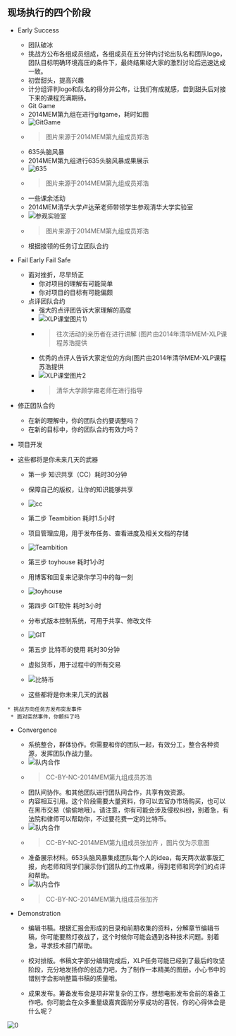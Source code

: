 ## 现场执行的四个阶段

* Early Success
	* 团队破冰
 	*   挑战方公布各组成员组成，各组成员在五分钟内讨论出队名和团队logo，团队目标明确环境高压的条件下，最终结果经大家的激烈讨论后迅速达成一致。
	* 初尝甜头，提高兴趣
 	* 计分组评判logo和队名的得分并公布，让我们有成就感，尝到甜头后对接下来的课程充满期待。
	* Git Game
 	* 2014MEM第九组在进行gitgame，耗时如图
 	* ![GitGame](../assets/FranksData/IMG_1047.png)
 	* > 图片来源于2014MEM第九组成员郑浩
	* 635头脑风暴
 	* 2014MEM第九组进行635头脑风暴成果展示
 	* ![635](../assets/FranksData/1.png)
 	* > 图片来源于2014MEM第九组成员郑浩
 	* 一些课余活动
  	* 2014MEM清华大学卢达荣老师带领学生参观清华大学实验室
  	* ![参观实验室](../assets/FranksData/2.png)
  	* > 图片来源于2014MEM第九组成员郑浩
	* 根据接领的任务订立团队合约
* Fail Early Fail Safe
  * 面对挫折，尽早矫正
	 * 你对项目的理解有可能简单
	 * 你对项目的目标有可能偏颇
  * 点评团队合约
	 * 强大的点评团告诉大家理解的高度
	 * ![XLP课堂图片1](../assets\execution\four_stage\XLP课堂图片1.png)）
	 *  > 往次活动的亲历者在进行讲解
	 (图片由2014年清华MEM-XLP课程苏浩提供
	 * 优秀的点评人告诉大家定位的方向(图片由2014年清华MEM-XLP课程苏浩提供
	 * ![XLP课堂图片2](../assets\execution\four_stage\XLP课堂图片2.png)
	 * > 清华大学顾学雍老师在进行指导

 * 修正团队合约
	 * 在新的理解中，你的团队合约要调整吗？
	 * 在新的目标中，你的团队合约有效力吗？
  * 项目开发
   * 这些都将是你未来几天的武器
	 * 第一步   知识共享（CC）耗时30分钟
     * 保障自己的版权，让你的知识能够共享
     * ![cc](../assets\execution\four_stage\a.png)

     * 第二步   Teambition    耗时1.5小时
     * 项目管理应用，用于发布任务、查看进度及相关文档的存储
     * ![Teambition](../assets\execution\four_stage\b.png)

     * 第三步   toyhouse      耗时1小时
     * 用博客和回复来记录你学习中的每一刻
     * ![toyhouse](../assets\execution\four_stage\c.png)

     * 第四步   GIT软件       耗时3小时
     * 分布式版本控制系统，可用于共享、修改文件
     * ![GIT](../assets\execution\four_stage\d.png)

     * 第五步   比特币的使用  耗时30分钟
     * 虚拟货币，用于过程中的所有交易
     * ![比特币](../assets\execution\four_stage\e.png)

     * 这些都将是你未来几天的武器

	* 挑战方向任务方发布突发事件
     * 面对突然事件，你颤抖了吗
* Convergence
	* 系统整合，群体协作。你需要和你的团队一起，有效分工，整合各种资源，发挥团队作战力量。
	* ![队内合作](../assets/FranksData/01.png)
	* > CC-BY-NC-2014MEM第九组成员苏浩
	* 团队间协作。和其他团队进行团队间合作，共享有效资源。
	* 内容相互引用。这个阶段需要大量资料，你可以去官办市场购买，也可以在黑市交易（偷偷地哦）。请注意，你有可能会涉及侵权纠纷，别着急，有法院和律师可以帮助你，不过要花费一定的比特币。
	* ![队内合作](../assets/FranksData/02.png)
	* > CC-BY-NC-2014MEM第九组成员张加齐
	，图片仅为示意图
	* 准备展示材料。653头脑风暴集成团队每个人的idea，每天两次故事版汇报，向老师和同学们展示你们团队的工作成果，得到老师和同学们的点评和帮助。
	* ![队内合作](../assets/FranksData/03.png)
	* > CC-BY-NC-2014MEM第九组成员张加齐


* Demonstration
	* 编辑书稿。根据汇报会形成的目录和前期收集的资料，分解章节编辑书稿，你可能要熬灯夜战了，这个时候你可能会遇到各种技术问题。别着急，寻求技术部门帮助。

    * 校对排版。书稿文字部分编辑完成后，XLP任务可能已经到了最后的攻坚阶段，充分地发扬你的创造力吧，为了制作一本精美的图册。小心书中的错别字会影响整篇书稿的质量哦。

    * 成果发布。筹备发布会是项非常复杂的工作，想想电影发布会前的准备工作吧。你可能会在众多重量级嘉宾面前分享成功的喜悦，你的心得体会是什么呢？



![0](../assets/kuangjia_zxh/kuangjia.jpg)



